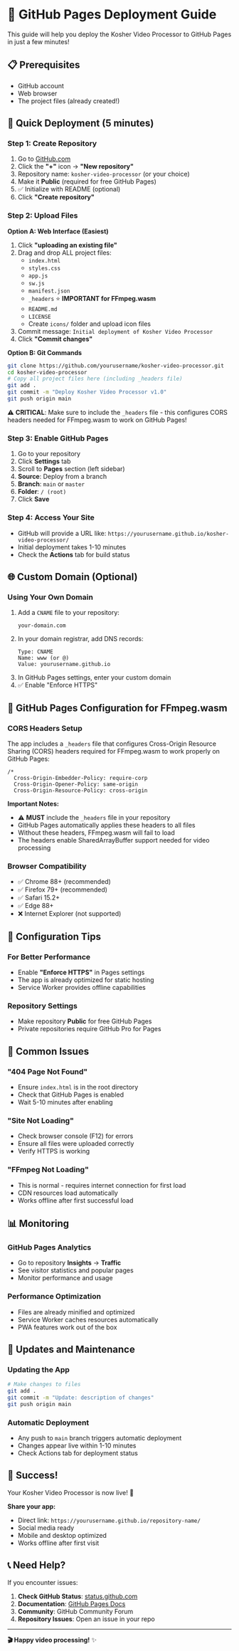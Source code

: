 # 🚀 GitHub Pages Deployment Guide

This guide will help you deploy the Kosher Video Processor to GitHub Pages in just a few minutes!

## 📋 Prerequisites

- GitHub account
- Web browser
- The project files (already created!)

## 🎯 Quick Deployment (5 minutes)

### Step 1: Create Repository
1. Go to [GitHub.com](https://github.com)
2. Click the **"+"** icon → **"New repository"**
3. Repository name: `kosher-video-processor` (or your choice)
4. Make it **Public** (required for free GitHub Pages)
5. ✅ Initialize with README (optional)
6. Click **"Create repository"**

### Step 2: Upload Files
**Option A: Web Interface (Easiest)**
1. Click **"uploading an existing file"**
2. Drag and drop ALL project files:
   - `index.html`
   - `styles.css`
   - `app.js`
   - `sw.js`
   - `manifest.json`
   - `_headers` ⭐ **IMPORTANT for FFmpeg.wasm**
   - `README.md`
   - `LICENSE`
   - Create `icons/` folder and upload icon files
3. Commit message: `Initial deployment of Kosher Video Processor`
4. Click **"Commit changes"**

**Option B: Git Commands**
```bash
git clone https://github.com/yourusername/kosher-video-processor.git
cd kosher-video-processor
# Copy all project files here (including _headers file)
git add .
git commit -m "Deploy Kosher Video Processor v1.0"
git push origin main
```

⚠️ **CRITICAL**: Make sure to include the `_headers` file - this configures CORS headers needed for FFmpeg.wasm to work on GitHub Pages!

### Step 3: Enable GitHub Pages
1. Go to your repository
2. Click **Settings** tab
3. Scroll to **Pages** section (left sidebar)
4. **Source**: Deploy from a branch
5. **Branch**: `main` or `master`
6. **Folder**: `/ (root)`
7. Click **Save**

### Step 4: Access Your Site
- GitHub will provide a URL like:
  `https://yourusername.github.io/kosher-video-processor/`
- Initial deployment takes 1-10 minutes
- Check the **Actions** tab for build status

## 🌐 Custom Domain (Optional)

### Using Your Own Domain
1. Add a `CNAME` file to your repository:
   ```
   your-domain.com
   ```
2. In your domain registrar, add DNS records:
   ```
   Type: CNAME
   Name: www (or @)
   Value: yourusername.github.io
   ```
3. In GitHub Pages settings, enter your custom domain
4. ✅ Enable "Enforce HTTPS"

## 🔧 GitHub Pages Configuration for FFmpeg.wasm

### CORS Headers Setup
The app includes a `_headers` file that configures Cross-Origin Resource Sharing (CORS) headers required for FFmpeg.wasm to work properly on GitHub Pages:

```
/*
  Cross-Origin-Embedder-Policy: require-corp
  Cross-Origin-Opener-Policy: same-origin
  Cross-Origin-Resource-Policy: cross-origin
```

**Important Notes:**
- ⚠️ **MUST** include the `_headers` file in your repository
- GitHub Pages automatically applies these headers to all files
- Without these headers, FFmpeg.wasm will fail to load
- The headers enable SharedArrayBuffer support needed for video processing

### Browser Compatibility
- ✅ Chrome 88+ (recommended)
- ✅ Firefox 79+ (recommended) 
- ✅ Safari 15.2+
- ✅ Edge 88+
- ❌ Internet Explorer (not supported)

## 🔧 Configuration Tips

### For Better Performance
- Enable **"Enforce HTTPS"** in Pages settings
- The app is already optimized for static hosting
- Service Worker provides offline capabilities

### Repository Settings
- Make repository **Public** for free GitHub Pages
- Private repositories require GitHub Pro for Pages

## 🐛 Common Issues

### "404 Page Not Found"
- Ensure `index.html` is in the root directory
- Check that GitHub Pages is enabled
- Wait 5-10 minutes after enabling

### "Site Not Loading"
- Check browser console (F12) for errors
- Ensure all files were uploaded correctly
- Verify HTTPS is working

### "FFmpeg Not Loading"
- This is normal - requires internet connection for first load
- CDN resources load automatically
- Works offline after first successful load

## 📊 Monitoring

### GitHub Pages Analytics
- Go to repository **Insights** → **Traffic**
- See visitor statistics and popular pages
- Monitor performance and usage

### Performance Optimization
- Files are already minified and optimized
- Service Worker caches resources automatically
- PWA features work out of the box

## 🔄 Updates and Maintenance

### Updating the App
```bash
# Make changes to files
git add .
git commit -m "Update: description of changes"
git push origin main
```

### Automatic Deployment
- Any push to `main` branch triggers automatic deployment
- Changes appear live within 1-10 minutes
- Check Actions tab for deployment status

## 🎉 Success!

Your Kosher Video Processor is now live! 🚀

**Share your app:**
- Direct link: `https://yourusername.github.io/repository-name/`
- Social media ready
- Mobile and desktop optimized
- Works offline after first visit

## 📞 Need Help?

If you encounter issues:

1. **Check GitHub Status**: [status.github.com](https://status.github.com)
2. **Documentation**: [GitHub Pages Docs](https://docs.github.com/en/pages)
3. **Community**: GitHub Community Forum
4. **Repository Issues**: Open an issue in your repo

---

**🎬 Happy video processing!** ✨
